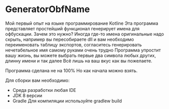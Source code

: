 # GeneratorObfName
Мой первый опыт на языке программирование Kotline
Эта программа представляет простейший функционал генерирует имена для офбускации.
Зачем это нужно? Иногда где-то имена оригинальные надо скрыть, например вы пересобираете dll и вам необходимо
переименовать таблицу экспортов, согласитесь генерировать нечетабельное имя самому руками очень трудно
Программа упростит вашу жизнь, вы можете выбрать первые два символа любых других, длинну имени и так далее
Всё лишь на ваш вкус как вы пожелаете.

Программа сделана не на 100% Но как начала можно взять.

Для сборки вам необходимо:

* Среда разработки любая IDE
* JDK 8 версии 
* Gradle Для компиляции используйте gradlew build